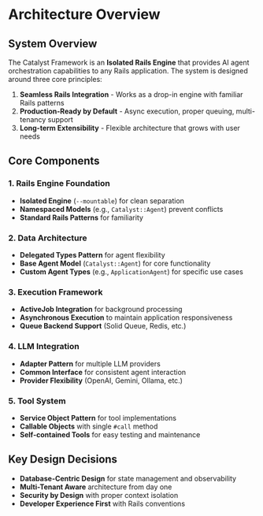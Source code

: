 # Architecture Overview

## System Overview

The Catalyst Framework is an **Isolated Rails Engine** that provides AI agent orchestration capabilities to any Rails application. The system is designed around three core principles:

1. **Seamless Rails Integration** - Works as a drop-in engine with familiar Rails patterns
2. **Production-Ready by Default** - Async execution, proper queuing, multi-tenancy support
3. **Long-term Extensibility** - Flexible architecture that grows with user needs

## Core Components

### 1. Rails Engine Foundation
- **Isolated Engine** (`--mountable`) for clean separation
- **Namespaced Models** (e.g., `Catalyst::Agent`) prevent conflicts
- **Standard Rails Patterns** for familiarity

### 2. Data Architecture
- **Delegated Types Pattern** for agent flexibility
- **Base Agent Model** (`Catalyst::Agent`) for core functionality
- **Custom Agent Types** (e.g., `ApplicationAgent`) for specific use cases

### 3. Execution Framework
- **ActiveJob Integration** for background processing
- **Asynchronous Execution** to maintain application responsiveness
- **Queue Backend Support** (Solid Queue, Redis, etc.)

### 4. LLM Integration
- **Adapter Pattern** for multiple LLM providers
- **Common Interface** for consistent agent interaction
- **Provider Flexibility** (OpenAI, Gemini, Ollama, etc.)

### 5. Tool System
- **Service Object Pattern** for tool implementations
- **Callable Objects** with single `#call` method
- **Self-contained Tools** for easy testing and maintenance

## Key Design Decisions

- **Database-Centric Design** for state management and observability
- **Multi-Tenant Aware** architecture from day one
- **Security by Design** with proper context isolation
- **Developer Experience First** with Rails conventions